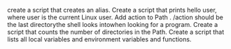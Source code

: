 create a script that creates an alias. Create a script that prints hello user, where user is the current Linux user. Add action to Path . /action should be the last directorythe shell looks intowhen looking for a program. Create a script that counts the number of directories in the Path. Create a script that lists all local variables and environment variables and functions.
